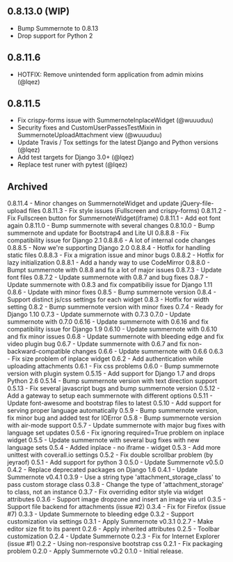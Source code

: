 0.8.13.0 (WIP)
--------
 - Bump Summernote to 0.8.13
 - Drop support for Python 2

0.8.11.6
--------
 - HOTFIX: Remove unintended form application from admin mixins (@lqez)

0.8.11.5
--------
 - Fix crispy-forms issue with SummernoteInplaceWidget (@wuuuduu)
 - Security fixes and CustomUserPassesTestMixin in SummernoteUploadAttachment view (@wuuuduu)
 - Update Travis / Tox settings for the latest Django and Python versions (@lqez)
 - Add test targets for Django 3.0+ (@lqez)
 - Replace test runer with pytest (@lqez)

Archived
--------
0.8.11.4 - Minor changes on SummernoteWidget and update jQuery-file-upload files
0.8.11.3 - Fix style issues (Fullscreen and crispy-forms)
0.8.11.2 - Fix Fullscreen button for SummernoteWidget(iframe)
0.8.11.1 - Add eot font again
0.8.11.0 - Bump summernote with several changes
0.8.10.0 - Bump summernote and update for Bootstrap4 and Lite UI
0.8.8.8 - Fix compatibility issue for Django 2.1
0.8.8.6 - A lot of internal code changes
0.8.8.5 - Now we're supporting Django 2.0
0.8.8.4 - Hotfix for handling static files
0.8.8.3 - Fix a migration issue and minor bugs
0.8.8.2 - Hotfix for lazy initialization
0.8.8.1 - Add a handy way to use CodeMirror
0.8.8.0 - Bumpt summernote with 0.8.8 and fix a lot of major issues
0.8.7.3 - Update font files
0.8.7.2 - Update summernote with 0.8.7 and bug fixes
0.8.7 - Update summernote with 0.8.3 and fix compatibiliy issue for Django 1.11
0.8.6 - Update with minor fixes
0.8.5 - Bump summernote version
0.8.4 - Support distinct js/css settings for each widget
0.8.3 - Hotfix for width setting
0.8.2 - Bump summernote version with minor fixes
0.7.4 - Ready for Django 1.10
0.7.3 - Update summernote with 0.7.3
0.7.0 - Update summernote with 0.7.0
0.6.16 - Update summernote with 0.6.16 and fix compatibility issue for Django 1.9
0.6.10 - Update summernote with 0.6.10 and fix minor issues
0.6.8 - Update summernote with bleeding edge and fix video plugin bug
0.6.7 - Update summernote with 0.6.7 and fix non-backward-compatible changes
0.6.6 - Update summernote with 0.6.6
0.6.3 - Fix size problem of inplace widget
0.6.2 - Add authentication while uploading attachments
0.6.1 - Fix css problems
0.6.0 - Bump summernote version with plugin system
0.5.15 - Add support for Django 1.7 and drops Python 2.6
0.5.14 - Bump summernote version with text direction support
0.5.13 - Fix several javascript bugs and bump summernote version
0.5.12 - Add a gateway to setup each summernote with different options
0.5.11 - Update font-awesome and bootstrap files to latest
0.5.10 - Add support for serving proper language automatically
0.5.9 - Bump summernote version, fix minor bug and added test for IOError
0.5.8 - Bump summernote version with air-mode support
0.5.7 - Update summernote with major bug fixes with language set updates
0.5.6 - Fix ignoring required=True problem on inplace widget
0.5.5 - Update summernote with several bug fixes with new language sets
0.5.4 - Added inplace - no iframe - widget
0.5.3 - Add more unittest with coverall.io settings
0.5.2 - Fix double scrollbar problem (by jeyraof)
0.5.1 - Add support for python 3
0.5.0 - Update Summernote v0.5.0
0.4.2 - Replace deprecated packages on Django 1.6
0.4.1 - Update Summernote v0.4.1
0.3.9 - Use a string type 'attachment_storage_class' to pass custom storage class
0.3.8 - Change the type of 'attachment_storage' to class, not an instance
0.3.7 - Fix overriding editor style via widget attributes
0.3.6 - Support image dropzone and insert an image via url
0.3.5 - Support file backend for attachments (issue #2)
0.3.4 - Fix for Firefox (issue #7)
0.3.3 - Update Summernote to bleeding edge
0.3.2 - Support customization via settings
0.3.1 - Apply Summernote v0.3.1
0.2.7 - Make editor size fit to its parent
0.2.6 - Apply inherited attributes
0.2.5 - Toolbar customization
0.2.4 - Update Summernote
0.2.3 - Fix for Internet Explorer (issue #1)
0.2.2 - Using non-responsive bootstrap css
0.2.1 - Fix packaging problem
0.2.0 - Apply Summernote v0.2
0.1.0 - Initial release.
